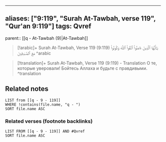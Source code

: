 
---
aliases: ["9:119", "Surah At-Tawbah, verse 119", "Qur'an 9:119"]
tags: Qvref
---

parent:: [[q - At-Tawbah (9)|At-Tawbah]]

> [!arabic]+ Surah At-Tawbah, Verse 119 (9:119)
> <span class="quran-arabic">يَـٰٓأَيُّهَا ٱلَّذِينَ ءَامَنُوا۟ ٱتَّقُوا۟ ٱللَّهَ وَكُونُوا۟ مَعَ ٱلصَّـٰدِقِينَ</span>
^arabic

> [!translation]+ Surah At-Tawbah, Verse 119 (9:119) - Translation
> О те, которые уверовали! Бойтесь Аллаха и будьте с правдивыми.
^translation



## Related notes
```dataview
LIST from [[q - 9 - 119]]
WHERE !contains(file.name, "q - ")
SORT file.name ASC
```

### Related verses (footnote backlinks)
```dataview
LIST FROM [[q - 9 - 119]] AND #Qvref
SORT file.name ASC
```

